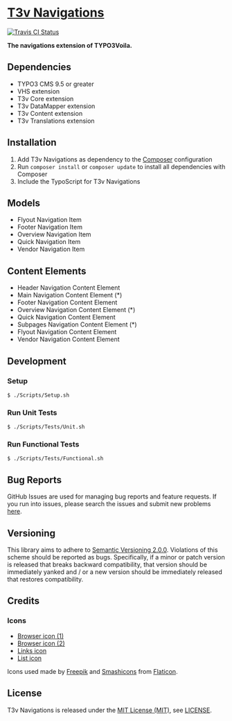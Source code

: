 [T3v Navigations]
=================

[![Travis CI Status][Travis CI Status]][Travis CI]

**The navigations extension of TYPO3Voila.**

Dependencies
------------

* TYPO3 CMS 9.5 or greater
* VHS extension
* T3v Core extension
* T3v DataMapper extension
* T3v Content extension
* T3v Translations extension

Installation
------------

1. Add T3v Navigations as dependency to the [Composer] configuration
2. Run `composer install` or `composer update` to install all dependencies with Composer
3. Include the TypoScript for T3v Navigations

Models
------

* Flyout Navigation Item
* Footer Navigation Item
* Overview Navigation Item
* Quick Navigation Item
* Vendor Navigation Item

Content Elements
----------------

* Header Navigation Content Element
* Main Navigation Content Element (*)
* Footer Navigation Content Element
* Overview Navigation Content Element (*)
* Quick Navigation Content Element
* Subpages Navigation Content Element (*)
* Flyout Navigation Content Element
* Vendor Navigation Content Element

Development
-----------

### Setup

```
$ ./Scripts/Setup.sh
```

### Run Unit Tests

```
$ ./Scripts/Tests/Unit.sh
```

### Run Functional Tests

```
$ ./Scripts/Tests/Functional.sh
```

Bug Reports
-----------

GitHub Issues are used for managing bug reports and feature requests. If you run into issues, please search the issues and submit new
problems [here].

Versioning
----------

This library aims to adhere to [Semantic Versioning 2.0.0]. Violations of this scheme should be reported as bugs. Specifically, if a minor
or patch version is released that breaks backward compatibility, that version should be immediately yanked and / or a new version should be
immediately released that restores compatibility.

Credits
-------

### Icons

* [Browser icon (1)]
* [Browser icon (2)]
* [Links icon]
* [List icon]

Icons used made by [Freepik] and [Smashicons] from [Flaticon].

License
-------

T3v Navigations is released under the [MIT License (MIT)], see [LICENSE].

[Acceptance testing TYPO3]: https://wiki.typo3.org/Acceptance_testing "Acceptance testing TYPO3"
[Automated testing TYPO3]: https://wiki.typo3.org/Automated_testing "Automated testing TYPO3"
[Browser icon (1)]: https://www.flaticon.com/free-icon/browser_140800 "Browser icon (1)"
[Browser icon (2)]: https://www.flaticon.com/free-icon/browser_140808 "Browser icon (2)"
[Composer]: https://getcomposer.org "Dependency Manager for PHP"
[Flaticon]: https://www.flaticon.com "Flaticon"
[Freepik]: https://www.flaticon.com/authors/freepik "Freepik"
[Functional testing TYPO3]: https://wiki.typo3.org/Functional_testing "Functional testing TYPO3"
[here]: https://github.com/t3v/t3v_navigations/issues "GitHub Issue Tracker"
[LICENSE]: https://raw.githubusercontent.com/t3v/t3v_navigations/master/LICENSE "License"
[Links icon]: https://www.flaticon.com/free-icon/links_358937 "Links icon"
[List icon]: https://www.flaticon.com/free-icon/list_140881 "List icon"
[MIT License (MIT)]: http://opensource.org/licenses/MIT "The MIT License (MIT)"
[Semantic Versioning 2.0.0]: http://semver.org "Semantic Versioning 2.0.0"
[Smashicons]: https://www.flaticon.com/authors/smashicons "Smashicons"
[T3v Navigations]: https://t3v.github.io/t3v_navigations/ "The navigations extension of TYPO3Voila."
[Travis CI]: https://travis-ci.org/t3v/t3v_navigations "T3v Navigations at Travis CI"
[Travis CI Status]: https://img.shields.io/travis/t3v/t3v_navigations.svg?style=flat "Travis CI Status"
[TYPO3voila]: https://github.com/t3v "“UH LÁLÁ, TYPO3!”"
[Unit Testing TYPO3]: https://wiki.typo3.org/Unit_Testing_TYPO3 "Unit testing TYPO3"
